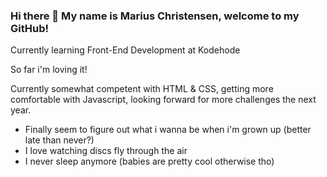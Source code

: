 ### Hi there 👋 My name is Marius Christensen, welcome to my GitHub!

Currently learning Front-End Development at Kodehode

So far i'm loving it!

Currently somewhat competent with HTML & CSS, getting more comfortable with Javascript, looking forward for more challenges the next year. 

- Finally seem to figure out what i wanna be when i'm grown up (better late than never?)
- I love watching discs fly through the air
- I never sleep anymore (babies are pretty cool otherwise tho)


